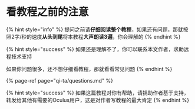 # 看教程之前的注意

{% hint style="info" %}
提问之前请**仔细阅读整个教程**，如果还有问题，那就按照2字/秒的速度**从头到尾**将本教程**大声朗读3遍**，你会理解的
{% endhint %}

{% hint style="success" %}
如果还是理解不了，你可以联系本文作者，求助远程技术支持

如果你问题很多，还不想仔细看教程，那就看看常见问题
{% endhint %}

{% page-ref page="qi-ta/questions.md" %}

{% hint style="success" %}
如果这篇教程对你有帮助，请捐助作者基于支持，转发给其他有需要的Oculus用户，这是对作者写教程的最大肯定
{% endhint %}

